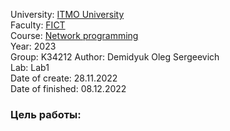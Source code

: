 University: [ITMO University](https://itmo.ru/ru/)  
Faculty: [FICT](https://fict.itmo.ru)    
Course: [Network programming](https://github.com/itmo-ict-faculty/network-programming)    
Year: 2023  
Group: K34212 
Author: Demidyuk Oleg Sergeevich  
Lab: Lab1  
Date of create: 28.11.2022  
Date of finished: 08.12.2022

### Цель работы:
